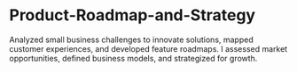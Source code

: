 # Product-Roadmap-and-Strategy
Analyzed small business challenges to innovate solutions, mapped customer experiences, and developed feature roadmaps. I assessed market opportunities, defined business models, and strategized for growth.
